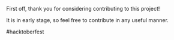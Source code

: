 First off, thank you for considering contributing to this project!

It is in early stage, so feel free to contribute in any useful manner.

#hacktoberfest
